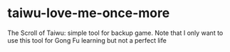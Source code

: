 # taiwu-love-me-once-more
The Scroll of Taiwu: simple tool for backup game. Note that I only want to use this tool for Gong Fu learning but not a perfect life

